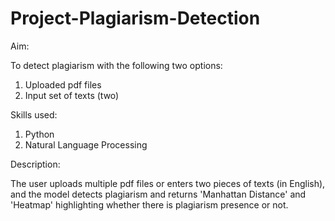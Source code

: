 # Project-Plagiarism-Detection

Aim:

To detect plagiarism with the following two options:

1. Uploaded pdf files
2. Input set of texts (two)

Skills used:

1. Python
2. Natural Language Processing

Description:

The user uploads multiple pdf files or enters two pieces of texts (in English), and the model detects plagiarism and returns 'Manhattan Distance' and 'Heatmap' highlighting whether there is plagiarism presence or not.
